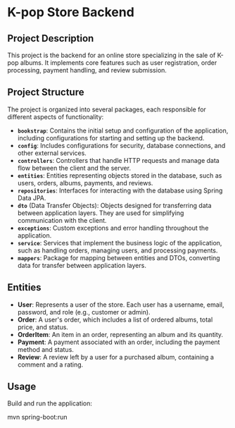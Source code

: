 # K-pop Store Backend

## Project Description

This project is the backend for an online store specializing in the sale of K-pop albums. It implements core features such as user registration, order processing, payment handling, and review submission.

## Project Structure

The project is organized into several packages, each responsible for different aspects of functionality:

- **`bookstrap`**: Contains the initial setup and configuration of the application, including configurations for starting and setting up the backend.
- **`config`**: Includes configurations for security, database connections, and other external services.
- **`controllers`**: Controllers that handle HTTP requests and manage data flow between the client and the server.
- **`entities`**: Entities representing objects stored in the database, such as users, orders, albums, payments, and reviews.
- **`repositories`**: Interfaces for interacting with the database using Spring Data JPA.
- **`dto`** (Data Transfer Objects): Objects designed for transferring data between application layers. They are used for simplifying communication with the client.
- **`exceptions`**: Custom exceptions and error handling throughout the application.
- **`service`**: Services that implement the business logic of the application, such as handling orders, managing users, and processing payments.
- **`mappers`**: Package for mapping between entities and DTOs, converting data for transfer between application layers.

## Entities

- **User**: Represents a user of the store. Each user has a username, email, password, and role (e.g., customer or admin).
- **Order**: A user's order, which includes a list of ordered albums, total price, and status.
- **OrderItem**: An item in an order, representing an album and its quantity.
- **Payment**: A payment associated with an order, including the payment method and status.
- **Review**: A review left by a user for a purchased album, containing a comment and a rating.

## Usage

Build and run the application:

mvn spring-boot:run


